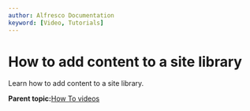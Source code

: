 ```yaml
---
author: Alfresco Documentation
keyword: [Video, Tutorials]
---
```


# How to add content to a site library

Learn how to add content to a site library.

  

**Parent topic:**[How To videos](../topics/alfresco-video-tutorials.md)

